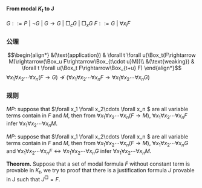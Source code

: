 #### From modal $K_t$ to $\mathsf{J}$

$G::= P\ |\ \neg G\ |\ G\rightarrow G\ |\ \Box_c G\ |\ \Box_x G$
$F::= G\ |\ \forall x_i F$

### 公理
$$\begin{align*}
    &(\text{application}) & \forall t \forall u(\Box_t(F\rightarrow M)\rightarrow(\Box_u F\rightarrow\Box_{t\cdot u}M))\\
    &(\text{weaking}) & \forall t \forall u(\Box_t F\rightarrow\Box_{t+u} F)
\end{align*}$$
$\forall x_1 \forall x_2\cdots \forall x_n (F\rightarrow G)\nrightarrow (\forall x_1 \forall x_2\cdots \forall x_n F\rightarrow \forall x_1 \forall x_2\cdots \forall x_n G)$
### 规则
$MP$: suppose that $\forall x_1 \forall x_2\cdots \forall x_n $ are all variable terms contain in $F$ and $M$, then from $\forall x_1 \forall x_2\cdots \forall x_n (F\rightarrow M)$, $\forall x_1 \forall x_2\cdots \forall x_n F$ infer $\forall x_1 \forall x_2\cdots \forall x_n M$.

$MP$: suppose that $\forall x_1 \forall x_2\cdots \forall x_n $ are all variable terms contain in $F$ and $M$, then from $\forall x_1 \forall x_2\cdots \forall x_n (F\rightarrow M)$, $\forall x_1 \forall x_2\cdots \forall x_n G$ and $\forall x_1 \forall x_2\cdots \forall x_n F \leftrightarrow \forall x_1 \forall x_2\cdots \forall x_n G$ infer $\forall x_1 \forall x_2\cdots \forall x_n M$.

**Theorem.** Suppose that a set of modal formula $F$ without constant term is provable in $K_t$, we try to proof that there is a justification formula $J$ provable in $\mathsf{J}$ such that $J^\Box = F$.
